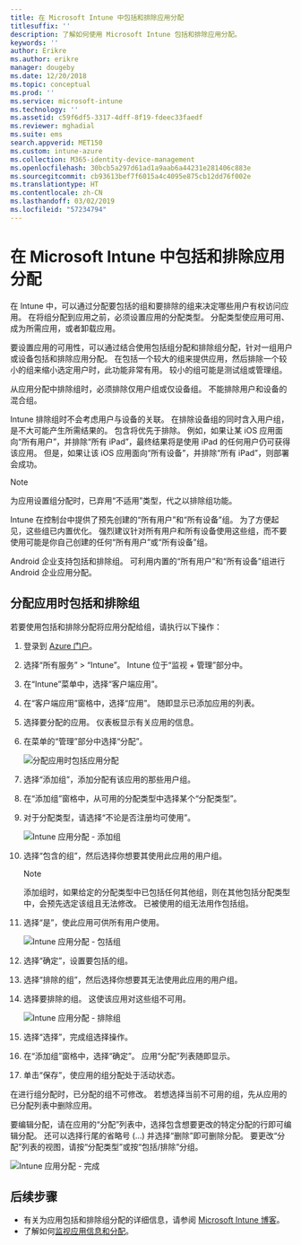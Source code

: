 ```yaml
---
title: 在 Microsoft Intune 中包括和排除应用分配
titlesuffix: ''
description: 了解如何使用 Microsoft Intune 包括和排除应用分配。
keywords: ''
author: Erikre
ms.author: erikre
manager: dougeby
ms.date: 12/20/2018
ms.topic: conceptual
ms.prod: ''
ms.service: microsoft-intune
ms.technology: ''
ms.assetid: c59f6df5-3317-4dff-8f19-fdeec33faedf
ms.reviewer: mghadial
ms.suite: ems
search.appverid: MET150
ms.custom: intune-azure
ms.collection: M365-identity-device-management
ms.openlocfilehash: 30bcb5a297d61ad1a9aab6a44231e281406c883e
ms.sourcegitcommit: cb93613bef7f6015a4c4095e875cb12dd76f002e
ms.translationtype: HT
ms.contentlocale: zh-CN
ms.lasthandoff: 03/02/2019
ms.locfileid: "57234794"
---
```

# <a name="include-and-exclude-app-assignments-in-microsoft-intune"></a>在 Microsoft Intune 中包括和排除应用分配

在 Intune 中，可以通过分配要包括的组和要排除的组来决定哪些用户有权访问应用。 在将组分配到应用之前，必须设置应用的分配类型。 分配类型使应用可用、成为所需应用，或者卸载应用。 

要设置应用的可用性，可以通过结合使用包括组分配和排除组分配，针对一组用户或设备包括和排除应用分配。 在包括一个较大的组来提供应用，然后排除一个较小的组来缩小选定用户时，此功能非常有用。 较小的组可能是测试组或管理组。 

从应用分配中排除组时，必须排除仅用户组或仅设备组。 不能排除用户和设备的混合组。 

Intune 排除组时不会考虑用户与设备的关联。 在排除设备组的同时含入用户组，是不大可能产生所需结果的。 包含将优先于排除。 例如，如果让某 iOS 应用面向“所有用户”，并排除“所有 iPad”，最终结果将是使用 iPad 的任何用户仍可获得该应用。 但是，如果让该 iOS 应用面向“所有设备”，并排除“所有 iPad”，则部署会成功。  

> [!NOTE]
> 为应用设置组分配时，已弃用“不适用”类型，代之以排除组功能。 
>
> Intune 在控制台中提供了预先创建的“所有用户”和“所有设备”组。 为了方便起见，这些组已内置优化。 强烈建议针对所有用户和所有设备使用这些组，而不要使用可能是你自己创建的任何“所有用户”或“所有设备”组。  
>
> Android 企业支持包括和排除组。 可利用内置的“所有用户”和“所有设备”组进行 Android 企业应用分配。 


## <a name="include-and-exclude-groups-when-assigning-apps"></a>分配应用时包括和排除组 
若要使用包括和排除分配将应用分配给组，请执行以下操作：
1. 登录到 [Azure 门户](https://portal.azure.com)。
2. 选择“所有服务” > “Intune”。 Intune 位于“监视 + 管理”部分中。
3. 在“Intune”菜单中，选择“客户端应用”。
4. 在“客户端应用”窗格中，选择“应用”。 随即显示已添加应用的列表。
5. 选择要分配的应用。 仪表板显示有关应用的信息。 
6. 在菜单的“管理”部分中选择“分配”。 

    ![分配应用时包括应用分配](./media/apps-inc-exl-01.png)
7. 选择“添加组”，添加分配有该应用的那些用户组。 
8. 在“添加组”窗格中，从可用的分配类型中选择某个“分配类型”。
9. 对于分配类型，请选择“不论是否注册均可使用”。

    ![Intune 应用分配 - 添加组](./media/apps-inc-exl-02.png)
10. 选择“包含的组”，然后选择你想要其使用此应用的用户组。

    > [!NOTE]
    > 添加组时，如果给定的分配类型中已包括任何其他组，则在其他包括分配类型中，会预先选定该组且无法修改。 已被使用的组无法用作包括组。

11. 选择“是”，使此应用可供所有用户使用。

    ![Intune 应用分配 - 包括组](./media/apps-inc-exl-03.png)
12. 选择“确定”，设置要包括的组。
13. 选择“排除的组”，然后选择你想要其无法使用此应用的用户组。 
14. 选择要排除的组。 这使该应用对这些组不可用。

    ![Intune 应用分配 - 排除组](./media/apps-inc-exl-04.png)
15. 选择“选择”，完成组选择操作。
16. 在“添加组”窗格中，选择“确定”。 应用“分配”列表随即显示。
17. 单击“保存”，使应用的组分配处于活动状态。

在进行组分配时，已分配的组不可修改。 若想选择当前不可用的组，先从应用的已分配列表中删除应用。 

要编辑分配，请在应用的“分配”列表中，选择包含想要更改的特定分配的行即可编辑分配。 还可以选择行尾的省略号 (…) 并选择“删除”即可删除分配。 要更改“分配”列表的视图，请按“分配类型”或按“包括/排除”分组。

![Intune 应用分配 - 完成](./media/apps-inc-exl-05.png)

## <a name="next-steps"></a>后续步骤

- 有关为应用包括和排除组分配的详细信息，请参阅 [Microsoft Intune 博客](https://aka.ms/new_app_assignment_process)。
- 了解如何[监视应用信息和分配](apps-monitor.md)。
